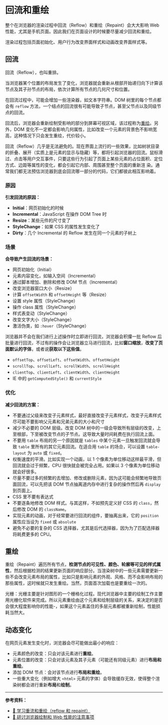 # 回流和重绘

整个在浏览器的渲染过程中回流（Reflow）和重绘（Repaint）会大大影响 Web 性能，尤其是手机页面。因此我们在页面设计的时候要尽量减少回流和重绘。

渲染过程包括页面初始化、用户行为改变界面样式和动画改变界面样式等。

## 回流

回流（Reflow），也叫重排。

当浏览器某个位置的布局发生了变化，浏览器就会重新从根部开始递归向下计算该节点及其子孙节点的布局，依次计算所有节点的几何尺寸和位置。

在回流过程中，可能会增加一些渲染器，如文本字符串。DOM 树里的每个节点都会有 `reflow` 方法，一个结点的回流很有可能导致子节点，甚至父节点以及同级节点的回流。

回流后，浏览器会重新绘制受影响的部分到屏幕可视区域，该过程称为[重绘](#重绘)。另外，DOM 变化不一定都会影响几何属性，比如改变一个元素的背景色不影响宽高，这种情况下只会发生重绘，代价较小。

回流（Reflow）几乎是无法避免的。现在界面上流行的一些效果，比如树状目录的折叠、展开（实质上是元素的显示与隐藏）等，都将引起浏览器的回流。鼠标滑过、点击等用户交互事件，只要这些行为引起了页面上某些元素的占位面积、定位方式、边距等属性的变化，都会引起它内部、周围甚至整个页面的重新渲 染。通常我们都无法预估浏览器到底会回流哪一部分的代码，它们都彼此相互影响着。

### 原因

**引发回流的原因：**

* **Initial**：网页初始化的时候
* **Incremental**：JavaScript 在操作 DOM Tree 时
* **Resize**：某些元件的尺寸变了
* **StyleChange**：如果 CSS 的属性发生变化了
* **Dirty**：几个 Incremental 的 Reflow 发生在同一个元素的子树上

### 场景

**会导致产生回流的场景：**

- 网页初始化（Initial）
- 元素内容变化，如输入空间（Incremental）
- 通过脚本增加、删除和修改 DOM 节点（Incremental）
- 改变浏览器窗口大小（Resize）
- 计算 `offsetWidth` 和 `offsetHeight` 等（Resize）
- 设置 style 属性（StyleChange）
- 操作 class 属性（StyleChange）
- 样式表变动（StyleChange）
- 改变文字大小（StyleChange）
- 激活伪类，如 `:hover`（StyleChange）

浏览器并不会在我们进行上述操作时立即进行回流，浏览器会积攥一批 Reflow 后批量进行回流，不过有的操作会让浏览器立马进行回流，比如**窗口缩放**，**改变了页面默认的字体**，或者说**获取以下这些值**。

* `offsetTop`、`offsetLeft`、`offsetWidth`、`offsetHeight`
* `scrollTop`、`scrollLeft`、`scrollWidth`、`scrollHeight`
* `clientTop`、`clientLeft`、`clientWidth`、`clientHeight`
* IE 中的 `getComputedStyle()` 和 `currentStyle`

### 优化

**减少回流的方案：**

- 不要通过父级来改变子元素样式，最好直接改变子元素样式，改变子元素样式尽可能不要影响父元素和兄弟元素的大小和尺寸
- 减少不必要的 DOM 层级。改变 DOM 树中的一级会导致所有层级的改变，上至根部，下至被改变节点的子节点。这导致大量时间耗费在执行回流上面。
- 不要用 `table` 布局的另一个原因就是 `tables` 中某个元素一旦触发回流就会导致 `table` 里所有的其它元素回流。在适合用 `table` 的场合，可以设置 `table-layout` 为 `auto` 或 `fixed`。
- 权衡速度的平滑。比如实现一个动画，以 1 个像素为单位移动这样最平滑，但回流就会过于频繁，CPU 很快就会被完全占用。如果以 3 个像素为单位移动就会好很多。
- 尽量不要过多的频繁的去增加、修改或删除元素，因为这可能会频繁地导致页面回流，可以先把该 DOM 节点抽离道内存中进行复杂的操作然后再 `display` 到页面上。
- CSS 里不要有表达式
- 不要逐条地修改 DOM 样式。与其这样，不如预先定义好 CSS 的 `class`，然后修改 DOM 的 `className`。
- 实现元素的动画，对于经常要进行回流的组件，要抽离出来，它的 `position` 属性应当设为 `fixed` 或 `absolute`
- 避免不必要的复杂的 CSS 选择器，尤其是后代选择器，因为为了匹配选择器将耗费更多的 CPU。

## 重绘

重绘（Repaint）遍历所有节点，**检测节点的可见性、颜色、轮廓等可见的样式属性**，然后根据检测的结果更新页面的响应部分。当渲染树中的一些元素需要更新一些不会改变元素布局的属性，比如只是影响元素的外观、风格、而不会影响布局的那些属性，这时候就只发生重绘。当然，页面首次加载也是要重绘一次的。

光栅：光栅主要是针对图形的一个栅格化过程。现代浏览器中主要的绘制工作主要用光栅化软件来完成。所以元素重绘由这个元素和绘制层级的关系，来决定的是否会很大程度影响你的性能-，如果这个元素盖住的多层元素都被重新绘制，性能损耗当然大。

## 动态变化

在网页元素发生变化时，浏览器会尽可能做出最小的响应：

- 元素颜色的改变：只会对该元素进行**重绘**。
- 元素位置的改变：只会对该元素及其子元素（可能还有同级元素）进行**布局和重绘**。
- 添加 DOM 节点：会对该节点进行**布局和重绘**。
- 一些重大变化（例如增大 `<html>` 元素的字体）会导致缓存无效，使得整个渲染树都会进行重新**布局**和**绘制**。

---

**参考资料：**

* [📝 学习重流和重绘（reflow 和 repaint）](https://segmentfault.com/a/1190000015851927)
* [📝 研讨浏览器绘制和 Web 性能的注意事项](https://segmentfault.com/a/1190000016056546)

